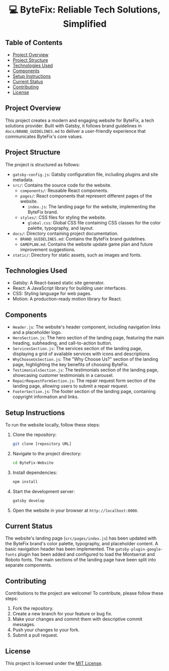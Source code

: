 <h1 align="center">💻 ByteFix: Reliable Tech Solutions, Simplified</h1>

## Table of Contents

*   [Project Overview](#project-overview)
*   [Project Structure](#project-structure)
*   [Technologies Used](#technologies-used)
*   [Components](#components)
*   [Setup Instructions](#setup-instructions)
*   [Current Status](#current-status)
*   [Contributing](#contributing)
*   [License](#license)

## Project Overview

This project creates a modern and engaging website for ByteFix, a tech solutions provider. Built with Gatsby, it follows brand guidelines in `docs/BRAND_GUIDELINES.md` to deliver a user-friendly experience that communicates ByteFix's core values.

## Project Structure

The project is structured as follows:

*   `gatsby-config.js`: Gatsby configuration file, including plugins and site metadata.
*   `src/`: Contains the source code for the website.
    *   `components/`: Reusable React components.
    *   `pages/`: React components that represent different pages of the website.
        *   `index.js`: The landing page for the website, implementing the ByteFix brand.
    *   `styles/`: CSS files for styling the website.
        *   `global.css`: Global CSS file containing CSS classes for the color palette, typography, and layout.
*   `docs/`: Directory containing project documentation.
    *   `BRAND_GUIDELINES.md`: Contains the ByteFix brand guidelines.
    *   `GAMEPLAN.md`: Contains the website update game plan and future improvement suggestions.
*   `static/`: Directory for static assets, such as images and fonts.

## Technologies Used

*   Gatsby: A React-based static site generator.
*   React: A JavaScript library for building user interfaces.
*   CSS: Styling language for web pages.
*   Motion: A production-ready motion library for React.

## Components

*   `Header.js`: The website's header component, including navigation links and a placeholder logo.
*   `HeroSection.js`: The hero section of the landing page, featuring the main heading, subheading, and call-to-action button.
*   `ServicesSection.js`: The services section of the landing page, displaying a grid of available services with icons and descriptions.
*   `WhyChooseUsSection.js`: The "Why Choose Us?" section of the landing page, highlighting the key benefits of choosing ByteFix.
*   `TestimonialsSection.js`: The testimonials section of the landing page, showcasing customer testimonials in a carousel.
*   `RepairRequestFormSection.js`: The repair request form section of the landing page, allowing users to submit a repair request.
*   `FooterSection.js`: The footer section of the landing page, containing copyright information and links.

## Setup Instructions

To run the website locally, follow these steps:

1.  Clone the repository:
    ```bash
    git clone [repository URL]
    ```
2.  Navigate to the project directory:
    ```bash
    cd ByteFix-Website
    ```
3.  Install dependencies:
    ```bash
    npm install
    ```
4.  Start the development server:
    ```bash
    gatsby develop
    ```
5.  Open the website in your browser at `http://localhost:8000`.

## Current Status

The website's landing page (`src/pages/index.js`) has been updated with the ByteFix brand's color palette, typography, and placeholder content. A basic navigation header has been implemented. The `gatsby-plugin-google-fonts` plugin has been added and configured to load the Montserrat and Roboto fonts. The main sections of the landing page have been split into separate components.

## Contributing

Contributions to the project are welcome! To contribute, please follow these steps:

1.  Fork the repository.
2.  Create a new branch for your feature or bug fix.
3.  Make your changes and commit them with descriptive commit messages.
4.  Push your changes to your fork.
5.  Submit a pull request.

## License

This project is licensed under the [MIT License](LICENSE).
